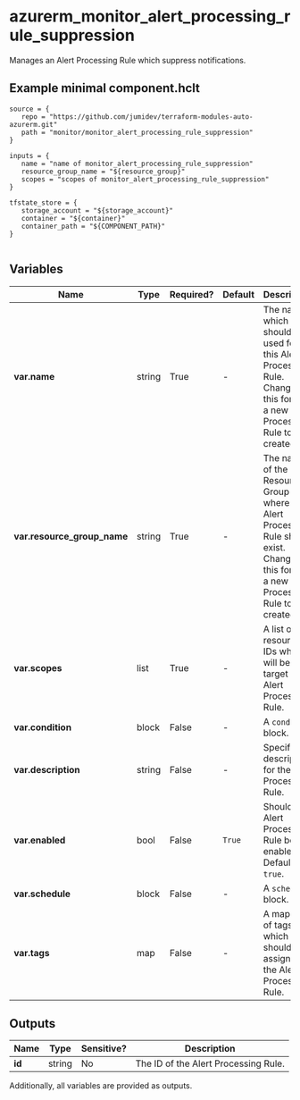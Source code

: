 # azurerm_monitor_alert_processing_rule_suppression

Manages an Alert Processing Rule which suppress notifications.

## Example minimal component.hclt

```hcl
source = {
   repo = "https://github.com/jumidev/terraform-modules-auto-azurerm.git" 
   path = "monitor/monitor_alert_processing_rule_suppression" 
}

inputs = {
   name = "name of monitor_alert_processing_rule_suppression" 
   resource_group_name = "${resource_group}" 
   scopes = "scopes of monitor_alert_processing_rule_suppression" 
}

tfstate_store = {
   storage_account = "${storage_account}" 
   container = "${container}" 
   container_path = "${COMPONENT_PATH}" 
}


```

## Variables

| Name | Type | Required? |  Default  |  Description |
| ---- | ---- | --------- |  ----------- | ----------- |
| **var.name** | string | True | -  |  The name which should be used for this Alert Processing Rule. Changing this forces a new Alert Processing Rule to be created. | 
| **var.resource_group_name** | string | True | -  |  The name of the Resource Group where the Alert Processing Rule should exist. Changing this forces a new Alert Processing Rule to be created. | 
| **var.scopes** | list | True | -  |  A list of resource IDs which will be the target of Alert Processing Rule. | 
| **var.condition** | block | False | -  |  A `condition` block. | 
| **var.description** | string | False | -  |  Specifies a description for the Alert Processing Rule. | 
| **var.enabled** | bool | False | `True`  |  Should the Alert Processing Rule be enabled? Defaults to `true`. | 
| **var.schedule** | block | False | -  |  A `schedule` block. | 
| **var.tags** | map | False | -  |  A mapping of tags which should be assigned to the Alert Processing Rule. | 



## Outputs

| Name | Type | Sensitive? | Description |
| ---- | ---- | --------- | --------- |
| **id** | string | No  | The ID of the Alert Processing Rule. | 

Additionally, all variables are provided as outputs.

